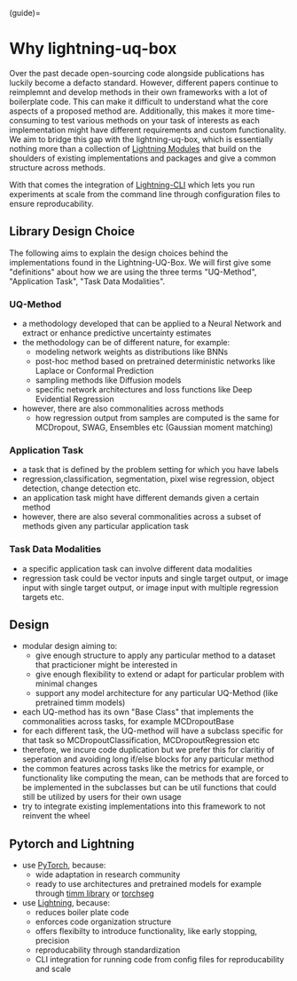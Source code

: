 (guide)=

# Why lightning-uq-box

Over the past decade open-sourcing code alongside publications has luckily become a defacto standard. However, different papers continue to reimplemnt and develop methods in their own frameworks with a lot of boilerplate code. This can make it difficult to understand what the core aspects of a proposed method are. Additionally, this makes it more time-consuming to test various methods on your task of interests as each implementation might have different requirements and custom functionality. We aim to bridge this gap with the lightning-uq-box, which is essentially nothing more than a collection of [Lightning Modules](https://lightning.ai/docs/pytorch/stable/common/lightning_module.html) that build on the shoulders of existing implementations and packages and give a common structure across methods.

With that comes the integration of [Lightning-CLI](https://lightning.ai/docs/pytorch/stable/api/lightning.pytorch.cli.LightningCLI.html) which lets you run experiments at scale from the command line through configuration files to ensure reproducability. 

## Library Design Choice

The following aims to explain the design choices behind the implementations found in the Lightning-UQ-Box. We will first give some "definitions" about how we are using the three terms "UQ-Method", "Application Task", "Task Data Modalities".


### UQ-Method
- a methodology developed that can be applied to a Neural Network and extract or
  enhance predictive uncertainty estimates
- the methodology can be of different nature, for example:
  - modeling network weights as distributions like BNNs
  - post-hoc method based on pretrained deterministic networks like Laplace or
    Conformal Prediction
  - sampling methods like Diffusion models
  - specific network architectures and loss functions like Deep Evidential
    Regression
- however, there are also commonalities across methods
  - how regression output from samples are computed is the same for MCDropout,
    SWAG, Ensembles etc (Gaussian moment matching)

### Application Task
- a task that is defined by the problem setting for which you have labels
- regression,classification, segmentation, pixel wise regression, object
  detection, change detection etc.
- an application task might have different demands given a certain method
- however, there are also several commonalities across a subset of methods
  given any particular application task

### Task Data Modalities
- a specific application task can involve different data modalities
- regression task could be vector inputs and single target output, or image
  input with single target output, or image input with multiple regression
  targets etc.

## Design

- modular design aiming to:
  - give enough structure to apply any particular method to a
    dataset that practicioner might be interested in
  - give enough flexibility to extend or adapt for particular problem with minimal
    changes
  - support any model architecture for any particular UQ-Method (like pretrained timm models)
- each UQ-method has its own "Base Class" that implements the commonalities across tasks, for example MCDropoutBase
- for each different task, the UQ-method will have a subclass specific for that
  task so MCDropoutClassification, MCDropoutRegression etc
- therefore, we incure code duplication but we prefer this for claritiy of seperation and avoiding long if/else blocks
  for any particular method
- the common features across tasks like the metrics for example, or
  functionality like computing the mean, can be methods that are forced to be
  implemented in the subclasses but can be util functions that could still be utilized by users for their own usage
- try to integrate existing implementations into this framework to not reinvent the wheel

## Pytorch and Lightning
- use [PyTorch](https://pytorch.org/docs/stable/index.html), because:
  - wide adaptation in research community
  - ready to use architectures and pretrained models for example through [timm library](https://github.com/huggingface/pytorch-image-models)
    or [torchseg](https://github.com/isaaccorley/torchseg)
- use [Lightning](https://lightning.ai/docs/pytorch/stable/), because:
  - reduces boiler plate code
  - enforces code organization structure
  - offers flexibilty to introduce functionality, like early stopping, precision
  - reproducability through standardization
  - CLI integration for running code from config files for reproducability and scale
